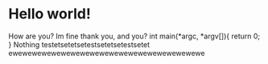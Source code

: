 # Hello world!
How are you?
Im fine thank you, and you?
int main(*argc, *argv[]){
  return 0;
}
Nothing testetsetetsetestsetetsetestsetet
ewewewewewewewewewewewewewewewewewewewewe
